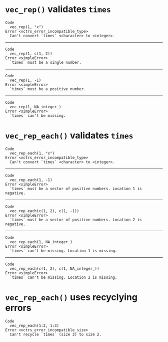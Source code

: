 # `vec_rep()` validates `times`

    Code
      vec_rep(1, "x")
    Error <vctrs_error_incompatible_type>
      Can't convert `times` <character> to <integer>.

---

    Code
      vec_rep(1, c(1, 2))
    Error <simpleError>
      `times` must be a single number.

---

    Code
      vec_rep(1, -1)
    Error <simpleError>
      `times` must be a positive number.

---

    Code
      vec_rep(1, NA_integer_)
    Error <simpleError>
      `times` can't be missing.

# `vec_rep_each()` validates `times`

    Code
      vec_rep_each(1, "x")
    Error <vctrs_error_incompatible_type>
      Can't convert `times` <character> to <integer>.

---

    Code
      vec_rep_each(1, -1)
    Error <simpleError>
      `times` must be a vector of positive numbers. Location 1 is negative.

---

    Code
      vec_rep_each(c(1, 2), c(1, -1))
    Error <simpleError>
      `times` must be a vector of positive numbers. Location 2 is negative.

---

    Code
      vec_rep_each(1, NA_integer_)
    Error <simpleError>
      `times` can't be missing. Location 1 is missing.

---

    Code
      vec_rep_each(c(1, 2), c(1, NA_integer_))
    Error <simpleError>
      `times` can't be missing. Location 2 is missing.

# `vec_rep_each()` uses recyclying errors

    Code
      vec_rep_each(1:2, 1:3)
    Error <vctrs_error_incompatible_size>
      Can't recycle `times` (size 3) to size 2.

